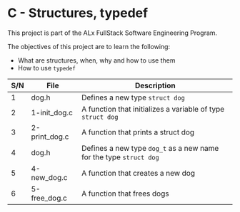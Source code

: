 # C - Structures, typedef

This project is part of the ALx FullStack Software Engineering Program.

The objectives of this project are to learn the following:
- What are structures, when, why and how to use them
- How to use `typedef`

| S/N | File | Description |
| --- | ---- | ----------- |
| 1 | dog.h | Defines a new type `struct dog` |
| 2 | 1-init_dog.c | A function that initializes a variable of type `struct dog` |
| 3 | 2-print_dog.c | A function that prints a struct dog |
| 4 | dog.h | Defines a new type `dog_t` as a new name for the type `struct dog` |
| 5 | 4-new_dog.c | A function that creates a new dog |
| 6 | 5-free_dog.c | A function that frees dogs |
